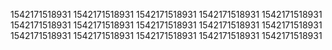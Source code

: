 1542171518931
1542171518931
1542171518931
1542171518931
1542171518931
1542171518931
1542171518931
1542171518931
1542171518931
1542171518931
1542171518931
1542171518931
1542171518931
1542171518931
1542171518931